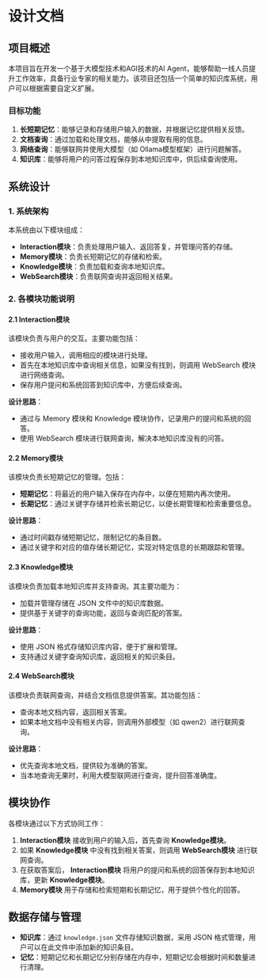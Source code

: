 # 设计文档

## 项目概述

本项目旨在开发一个基于大模型技术和AGI技术的AI Agent，能够帮助一线人员提升工作效率，具备行业专家的相关能力。该项目还包括一个简单的知识库系统，用户可以根据需要自定义扩展。

### 目标功能

1. **长短期记忆**：能够记录和存储用户输入的数据，并根据记忆提供相关反馈。
2. **文档查询**：通过加载和处理文档，能够从中提取有用的信息。
3. **网络查询**：能够联网并使用大模型（如 Ollama模型框架）进行问题解答。
4. **知识库**：能够将用户的问答过程保存到本地知识库中，供后续查询使用。

## 系统设计

### 1. 系统架构

本系统由以下模块组成：

- **Interaction模块**：负责处理用户输入、返回答复，并管理问答的存储。
- **Memory模块**：负责长短期记忆的存储和检索。
- **Knowledge模块**：负责加载和查询本地知识库。
- **WebSearch模块**：负责联网查询并返回相关结果。

### 2. 各模块功能说明

#### 2.1 Interaction模块

该模块负责与用户的交互。主要功能包括：
- 接收用户输入，调用相应的模块进行处理。
- 首先在本地知识库中查询相关信息，如果没有找到，则调用 WebSearch 模块进行网络查询。
- 保存用户提问和系统回答到知识库中，方便后续查询。

**设计思路**：
- 通过与 Memory 模块和 Knowledge 模块协作，记录用户的提问和系统的回答。
- 使用 WebSearch 模块进行联网查询，解决本地知识库没有的问答。

#### 2.2 Memory模块

该模块负责长短期记忆的管理。包括：
- **短期记忆**：将最近的用户输入保存在内存中，以便在短期内再次使用。
- **长期记忆**：通过关键字存储并检索长期记忆，以便长期管理和检索重要信息。

**设计思路**：
- 通过时间戳存储短期记忆，限制记忆的条目数。
- 通过关键字和对应的值存储长期记忆，实现对特定信息的长期跟踪和管理。

#### 2.3 Knowledge模块

该模块负责加载本地知识库并支持查询。其主要功能为：
- 加载并管理存储在 JSON 文件中的知识库数据。
- 提供基于关键字的查询功能，返回与查询匹配的答案。

**设计思路**：
- 使用 JSON 格式存储知识库内容，便于扩展和管理。
- 支持通过关键字查询知识库，返回相关的知识条目。

#### 2.4 WebSearch模块

该模块负责联网查询，并结合文档信息提供答案。其功能包括：
- 查询本地文档内容，返回相关答案。
- 如果本地文档中没有相关内容，则调用外部模型（如 qwen2）进行联网查询。

**设计思路**：
- 优先查询本地文档，提供较为准确的答案。
- 当本地查询无果时，利用大模型联网进行查询，提升回答准确度。

## 模块协作

各模块通过以下方式协同工作：

1. **Interaction模块** 接收到用户的输入后，首先查询 **Knowledge模块**。
2. 如果 **Knowledge模块** 中没有找到相关答案，则调用 **WebSearch模块** 进行联网查询。
3. 在获取答案后， **Interaction模块** 将用户的提问和系统的回答保存到本地知识库，更新 **Knowledge模块**。
4. **Memory模块** 用于存储和检索短期和长期记忆，用于提供个性化的回答。

## 数据存储与管理

- **知识库**：通过 `knowledge.json` 文件存储知识数据，采用 JSON 格式管理，用户可以在此文件中添加新的知识条目。
- **记忆**：短期记忆和长期记忆分别存储在内存中，短期记忆会根据时间和数量进行清理。